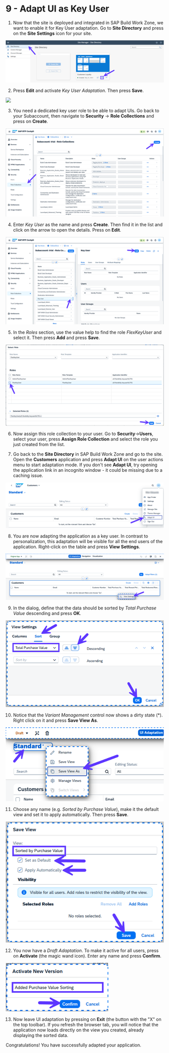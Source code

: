 # 9 - Adapt UI as Key User

1. Now that the site is deployed and integrated in SAP Build Work Zone, we want to enable it for Key User adaptation. Go to **Site Directory** and press on the **Site Settings** icon for your site.

![](./Images/10_Screenshot_Site_Settings.png)

2. Press **Edit** and activate *Key User Adaptation*. Then press **Save**.

![](./Images/10_Activate_Key_User.png)

3. You need a dedicated key user role to be able to adapt UIs. Go back to your Subaccount, then navigate to **Security** -> **Role Collections** and press on **Create**.

![](./Images/10_Screenshot_Create_Role_Collection.png)

4. Enter *Key User* as the name and press **Create**. Then find it in the list and click on the arrow to open the details. Press on **Edit**.

![](./Images/10_Screenshot_Edit_Role_Collection.png)

5. In the *Roles* section, use the value help to find the role *FlexKeyUser* and select it. Then press **Add** and press **Save**.

![](./Images/10_Screenshot_Add_Key_User_Role.png)

6. Now assign this role collection to your user. Go to **Security**->**Users**, select your user, press **Assign Role Collection** and select the role you just created from the list.

7. Go back to the **Site Directory** in SAP Build Work Zone and go to the site. Open the **Customers** application and press **Adapt UI** on the user actions menu to start adaptation mode. If you don't see **Adapt UI**, try opening the application link in an incognito window - it could be missing due to a caching issue.

![](./Images/10_Screenshot_Adapt_UI.png)

8. You are now adapting the application as a key user. In contrast to personalization, this adaptation will be visible for all the end users of the application. Right-click on the table and press **View Settings**.

![](./Images/10_Screenshot_View_Settings.png)

9. In the dialog, define that the data should be sorted by *Total Purchase Value* descending and press **OK**.

![](./Images/10_Screenshot_Purchase_Value_Descending.png)

10. Notice that the *Variant Management* control now shows a dirty state (*). Right click on it and press **Save View As**.

![](./Images/10_Screenshot_Save_View_As.png)

11. Choose any name (e.g. *Sorted by Purchase Value*), make it the default view and set it to apply automatically. Then press **Save**.

![](./Images/10_Screenshot_Set_Default_View.png)

12. You now have a *Draft Adaptation*. To make it active for all users, press on **Activate** (the magic wand icon). Enter any name and press **Confirm**.

![](./Images/10_Screenshot_Activate_New_Version.png)

13. Now leave UI adaptation by pressing on **Exit** (the button with the "X" on the top toolbar). If you refresh the browser tab, you will notice that the application now loads directly on the view you created, already displaying the sorted data.

Congratulations! You have successfully adapted your application.